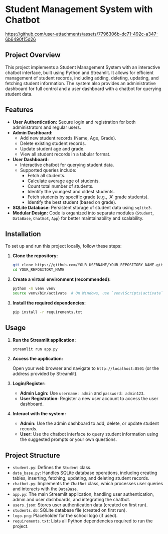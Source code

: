 # Student Management System with Chatbot

https://github.com/user-attachments/assets/7796306b-dc71-492c-a347-6b6490f15d26


## Project Overview

This project implements a Student Management System with an interactive chatbot interface, built using Python and Streamlit. It allows for efficient management of student records, including adding, deleting, updating, and fetching student information. The system also provides an administrative dashboard for full control and a user dashboard with a chatbot for querying student data.

## Features

- **User Authentication:** Secure login and registration for both administrators and regular users.
- **Admin Dashboard:**
    - Add new student records (Name, Age, Grade).
    - Delete existing student records.
    - Update student age and grade.
    - View all student records in a tabular format.
- **User Dashboard:**
    - Interactive chatbot for querying student data.
    - Supported queries include:
        - Fetch all students.
        - Calculate average age of students.
        - Count total number of students.
        - Identify the youngest and oldest students.
        - Fetch students by specific grade (e.g., 'A' grade students).
        - Identify the best student (based on grade).
- **SQLite Database:** Persistent storage of student data using `sqlite3`.
- **Modular Design:** Code is organized into separate modules (`Student`, `DataBase`, `ChatBot`, `App`) for better maintainability and scalability.




## Installation

To set up and run this project locally, follow these steps:

1.  **Clone the repository:**

    ```bash
    git clone https://github.com/YOUR_USERNAME/YOUR_REPOSITORY_NAME.git
    cd YOUR_REPOSITORY_NAME
    ```

2.  **Create a virtual environment (recommended):**

    ```bash
    python -m venv venv
    source venv/bin/activate  # On Windows, use `venv\Scripts\activate`
    ```

3.  **Install the required dependencies:**

    ```bash
    pip install -r requirements.txt
    ```




## Usage

1.  **Run the Streamlit application:**

    ```bash
    streamlit run app.py
    ```

2.  **Access the application:**

    Open your web browser and navigate to `http://localhost:8501` (or the address provided by Streamlit).

3.  **Login/Register:**

    -   **Admin Login:** Use `username: admin` and `password: admin123`.
    -   **User Registration:** Register a new user account to access the user dashboard.

4.  **Interact with the system:**

    -   **Admin:** Use the admin dashboard to add, delete, or update student records.
    -   **User:** Use the chatbot interface to query student information using the suggested prompts or your own questions.




## Project Structure

-   `student.py`: Defines the `Student` class.
-   `data_base.py`: Handles SQLite database operations, including creating tables, inserting, fetching, updating, and deleting student records.
-   `chatbot.py`: Implements the `ChatBot` class, which processes user queries and interacts with the `DataBase`.
-   `app.py`: The main Streamlit application, handling user authentication, admin and user dashboards, and integrating the chatbot.
-   `users.json`: Stores user authentication data (created on first run).
-   `students.db`: SQLite database file (created on first run).
-   `logo.png`: Placeholder for the school logo (if used).
-   `requirements.txt`: Lists all Python dependencies required to run the project.



